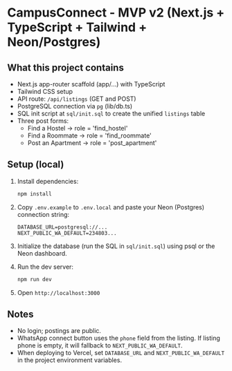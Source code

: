 # CampusConnect - MVP v2 (Next.js + TypeScript + Tailwind + Neon/Postgres)

## What this project contains
- Next.js app-router scaffold (app/...) with TypeScript
- Tailwind CSS setup
- API route: `/api/listings` (GET and POST)
- PostgreSQL connection via `pg` (lib/db.ts)
- SQL init script at `sql/init.sql` to create the unified `listings` table
- Three post forms:
  - Find a Hostel -> role = 'find_hostel'
  - Find a Roommate -> role = 'find_roommate'
  - Post an Apartment -> role = 'post_apartment'

## Setup (local)
1. Install dependencies:
   ```bash
   npm install
   ```

2. Copy `.env.example` to `.env.local` and paste your Neon (Postgres) connection string:
   ```
   DATABASE_URL=postgresql://...
   NEXT_PUBLIC_WA_DEFAULT=234803...
   ```

3. Initialize the database (run the SQL in `sql/init.sql`) using psql or the Neon dashboard.

4. Run the dev server:
   ```bash
   npm run dev
   ```

5. Open `http://localhost:3000`

## Notes
- No login; postings are public.
- WhatsApp connect button uses the `phone` field from the listing. If listing phone is empty, it will fallback to `NEXT_PUBLIC_WA_DEFAULT`.
- When deploying to Vercel, set `DATABASE_URL` and `NEXT_PUBLIC_WA_DEFAULT` in the project environment variables.
